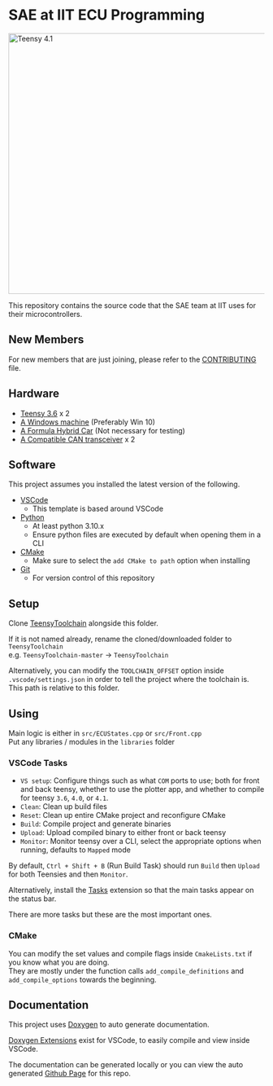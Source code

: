 SAE at IIT ECU Programming
===========================

<img src="https://raw.githubusercontent.com/iitmotorsports/IIT-SAE-ECU/master/Images/41.png" alt="Teensy 4.1" width="512">

This repository contains the source code that the SAE team at IIT uses for their microcontrollers.

New Members
-----------

For new members that are just joining, please refer to the [CONTRIBUTING](CONTRIBUTING.md) file.

Hardware
-------

- [Teensy 3.6](https://www.pjrc.com/store/teensy36.html) x 2
- [A Windows machine](https://en.sdjmd.com/) (Preferably Win 10)
- [A Formula Hybrid Car](https://www.f1authentics.com/f1-racing-cars-for-sale/) (Not necessary for testing)
- [A Compatible CAN transceiver](https://www.amazon.com/SN65HVD230-CAN-Board-Communication-Development/dp/B00KM6XMXO) x 2

Software
-----

This project assumes you installed the latest version of the following.

- [VSCode](https://code.visualstudio.com/)
  - This template is based around VSCode
- [Python](https://www.python.org/downloads/)
  - At least python 3.10.x
  - Ensure python files are executed by default when opening them in a CLI
- [CMake](https://cmake.org/download/)
  - Make sure to select the `add CMake to path` option when installing
- [Git](https://git-scm.com/download)
  - For version control of this repository

Setup
-----

Clone [TeensyToolchain](https://github.com/LeHuman/TeensyToolchain) alongside this folder.

If it is not named already, rename the cloned/downloaded folder to `TeensyToolchain`  
e.g. `TeensyToolchain-master` -> `TeensyToolchain`

Alternatively, you can modify the `TOOLCHAIN_OFFSET` option inside `.vscode/settings.json` in order to tell the project where the toolchain is. This path is relative to this folder.

Using
-----

Main logic is either in `src/ECUStates.cpp` or `src/Front.cpp`  
Put any libraries / modules in the `libraries` folder

### VSCode Tasks

- `VS setup`: Configure things such as what `COM` ports to use; both for front and back teensy, whether to use the plotter app, and whether to compile for teensy `3.6`, `4.0`, or `4.1`.
- `Clean`: Clean up build files
- `Reset`: Clean up entire CMake project and reconfigure CMake
- `Build`: Compile project and generate binaries
- `Upload`: Upload compiled binary to either front or back teensy
- `Monitor`: Monitor teensy over a CLI, select the appropriate options when running, defaults to `Mapped` mode

By default, `Ctrl + Shift + B` (Run Build Task) should run `Build` then `Upload` for both Teensies and then `Monitor`.

Alternatively, install the [Tasks](https://marketplace.visualstudio.com/items?itemName=actboy168.tasks) extension so that the main tasks appear on the status bar.

There are more tasks but these are the most important ones.

### CMake

You can modify the set values and compile flags inside `CmakeLists.txt` if you know what you are doing.  
They are mostly under the function calls `add_compile_definitions` and `add_compile_options` towards the beginning.

Documentation
-------------

This project uses [Doxygen](https://www.doxygen.nl/index.html) to auto generate documentation.

[Doxygen Extensions](https://marketplace.visualstudio.com/items?itemName=Isaias.doxygen-pack) exist for VSCode, to easily compile and view inside VSCode.

The documentation can be generated locally or you can view the auto generated [Github Page](https://ecu.docs.iitmotorsports.org/) for this repo.
